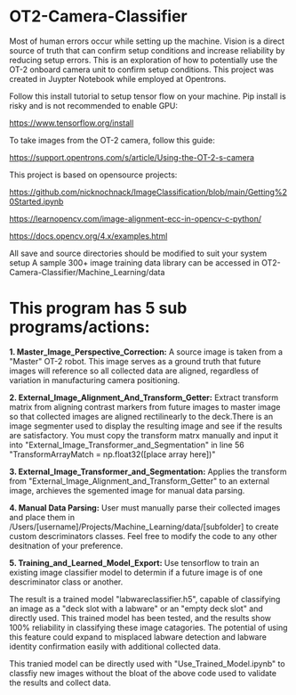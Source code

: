 # OT2-Camera-Classifier

Most of human errors occur while setting up the machine. Vision is a direct source of truth that can confirm setup conditions and increase reliability by reducing setup errors. This is an exploration of how to potentially use the OT-2 onboard camera unit to confirm setup conditions. This project was created in Juypter Notebook while employed at Opentrons.

Follow this install tutorial to setup tensor flow on your machine. Pip install is risky and is not recommended to enable GPU:

https://www.tensorflow.org/install

To take images from the OT-2 camera, follow this guide:

https://support.opentrons.com/s/article/Using-the-OT-2-s-camera




This project is based on opensource projects:

https://github.com/nicknochnack/ImageClassification/blob/main/Getting%20Started.ipynb

https://learnopencv.com/image-alignment-ecc-in-opencv-c-python/

https://docs.opencv.org/4.x/examples.html

All save and source directories should be modified to suit your system setup
A sample 300+ image training data library can be accessed in OT2-Camera-Classifier/Machine_Learning/data




# This program has 5 sub programs/actions:

**1. Master_Image_Perspective_Correction:**
A source image is taken from a "Master" OT-2 robot. This image serves as a ground truth that future images will reference so all collected data are aligned, regardless of variation in manufacturing camera positioning.

**2. External_Image_Alignment_And_Transform_Getter:**
Extract transform matrix from aligning contrast markers from future images to master image so that collected images are aligned rectilinearly to the deck.There is an image segmenter used to display the resulting image and see if the results are satisfactory. You must copy the transform matrx manually and input it into "External_Image_Transformer_and_Segmentation" in line 56 "TransformArrayMatch = np.float32([place array here])"

**3. External_Image_Transformer_and_Segmentation:**
Applies the transform from "External_Image_Alignment_and_Transform_Getter" to an external image, archieves the sgemented image for manual data parsing.

**4. Manual Data Parsing:**
User must manually parse their collected images and place them in /Users/[username]/Projects/Machine_Learning/data/[subfolder] to create custom descriminators classes. Feel free to modify the code to any other desitnation of your preference.

**5. Training_and_Learned_Model_Export:**
Use tensorflow to train an existing image classifier model to determin if a future image is of one descriminator class or another.

The result is a trained model "labwareclassifier.h5", capable of classifying an image as a "deck slot with a labware" or an "empty deck slot" and directly used. This trained model has been tested, and the results show 100% reliability in classifying these image catagories. The potential of using this feature could expand to misplaced labware detection and labware identity confirmation easily with additional collected data.

This tranied model can be directly used with "Use_Trained_Model.ipynb" to classfiy new images without the bloat of the above code used to validate the results and collect data.
